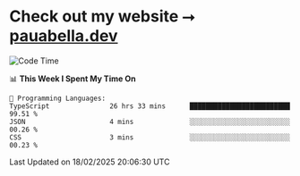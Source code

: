 # Check out my website ⭢ [pauabella.dev](https://pauabella.dev)

<!--START_SECTION:waka-->
![Code Time](http://img.shields.io/badge/Code%20Time-4%2C097%20hrs-blue)

📊 **This Week I Spent My Time On** 

```text
💬 Programming Languages: 
TypeScript               26 hrs 33 mins      █████████████████████████   99.51 % 
JSON                     4 mins              ░░░░░░░░░░░░░░░░░░░░░░░░░   00.26 % 
CSS                      3 mins              ░░░░░░░░░░░░░░░░░░░░░░░░░   00.23 % 
```


 Last Updated on 18/02/2025 20:06:30 UTC
<!--END_SECTION:waka-->
